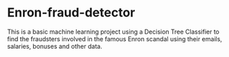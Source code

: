 # Enron-fraud-detector
This is a basic machine learning project using a Decision Tree Classifier to find the fraudsters involved in the famous Enron scandal using their emails, salaries, bonuses and other data.
